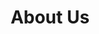 ---
title: "About Us"
description: "this is meta description"
draft: false

# Mission 
mission:
  enable: true
  title: "Our mission is to **empower businesses With Tools**"
  image: "/images/about/02.jpg"
  content: "Lorem ipsum dolor sit amet, consetetur sadipscing elitr, sed diam nonumy eirmod tempor invidunt ut labore et dolore magna aliquyam erat sed. At vero eos et accusam et justo duo dolores"
  bulletpoints:
    - "Habit building in essential steps choose habit Good Things"
    - "Get an overview of Habit Calendars admiral general."
    - "Start building habit with Habitify on platform to new"

# Funfacts
funfacts:
  enable: true
  funfacts_item:
    - name: "Launched in April of"
      count: 2015
      extension: ""

    - name: "Our product powers"
      count: 1000
      extension: "+"

    - name: "served customers"
      count: 15
      extension: "M+"

    - name: "Made by hand in"
      count: 250
      extension: "+"

# vision
vision:
  enable: true
  title: "What Are The Main **Vision Of Company?**"
  image: "/images/about/03.jpg"
  content:
    "Lorem ipsum dolor sit amet, consetetur sadipscing elitr, sed diam nonumy eirmod tempor invidunt
    ut labore et dolore magna aliquyam erat sed. At vero eos et accusam et justo duo dolores et ea rebum. Stet
    clita kasd gubergren, no sea takimata sanctus est Lorem ipsum dolor sit amet orem ipsum dolor sit amet"

# Featured testimonial
featured_testimonial:
  enable: true
  name: "Marsh Angela Costa"
  designation: "CEO, Trello"
  quote: "“Copper gives us the ease to have people hop in where they need to, to get to a customer resolution really quickly.”"
  image: "/images/testimonials/01.jpg"
  video:
    enable: true
    video_embed_link: "https://www.youtube.com/embed/dyZcRRWiuuw"
---